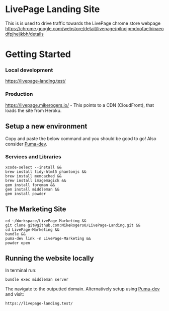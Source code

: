 # LivePage Landing Site

This is is used to drive traffic towards the LivePage chrome store webpage https://chrome.google.com/webstore/detail/livepage/pilnojpmdoofaelbinaeodfpjheijkbh/details

# Getting Started

### Local development

  https://livepage-landing.test/

### Production
  
  https://livepage.mikerogers.io/ - This points to a CDN (CloudFront), that loads the site from Heroku.

## Setup a new environment

Copy and paste the below command and you should be good to go! Also consider [Puma-dev](https://gist.github.com/MikeRogers0/29ad917e3e34bb8af403f161e78af233).

### Services and Libraries

    xcode-select --install &&
    brew install tidy-html5 phantomjs &&
    brew install memcached &&
    brew install imagemagick &&
    gem install foreman &&
    gem install middleman &&
    gem install powder

## The Marketing Site

    cd ~/Workspace/LivePage-Marketing &&
    git clone git@github.com:MikeRogers0/LivePage-Landing.git &&
    cd LivePage-Marketing &&
    bundle &&
    puma-dev link -n LivePage-Marketing &&
    powder open

## Running the website locally

In terminal run:

    bundle exec middleman server

The navigate to the outputted domain. Alternatively setup using [Puma-dev](https://gist.github.com/MikeRogers0/29ad917e3e34bb8af403f161e78af233) and visit:

    https://livepage-landing.test/
